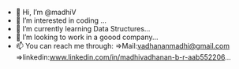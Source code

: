 - 👋 Hi, I’m @madhiV
- 👀 I’m interested in coding ...
- 🌱 I’m currently learning Data Structures...
- 💞️ I’m looking to work in a goood company...
- 📫 You can reach me through: =>Mail:vadhananmadhi@gmail.com =>linkedin:www.linkedin.com/in/madhivadhanan-b-r-aab552206...

<!---
madhiV/madhiV is a ✨ special ✨ repository because its `README.md` (this file) appears on your GitHub profile.
You can click the Preview link to take a look at your changes.
--->
